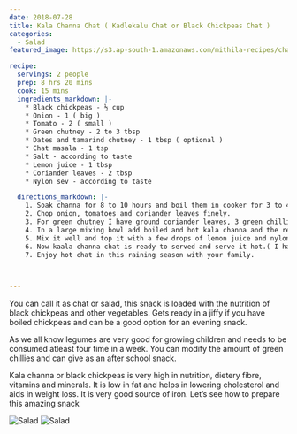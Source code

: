 ```yaml
---
date: 2018-07-28
title: Kala Channa Chat ( Kadlekalu Chat or Black Chickpeas Chat )
categories:
  - Salad
featured_image: https://s3.ap-south-1.amazonaws.com/mithila-recipes/channa_chat2_small.jpg

recipe:
  servings: 2 people
  prep: 8 hrs 20 mins
  cook: 15 mins 
  ingredients_markdown: |-
    * Black chickpeas - ½ cup
    * Onion - 1 ( big )
    * Tomato - 2 ( small )
    * Green chutney - 2 to 3 tbsp
    * Dates and tamarind chutney - 1 tbsp ( optional )
    * Chat masala - 1 tsp
    * Salt - according to taste
    * Lemon juice - 1 tbsp
    * Coriander leaves - 2 tbsp
    * Nylon sev - according to taste

  directions_markdown: |-
    1. Soak channa for 8 to 10 hours and boil them in cooker for 3 to 4 whistles in medium flame or till they are soft.
    2. Chop onion, tomatoes and coriander leaves finely.
    3. For green chutney I have ground coriander leaves, 3 green chillies, ½ tsp of jeera, 2 garlic cloves and a pinch of salt. After grinding add 2 to 3 drops of lemon juice.
    4. In a large mixing bowl add boiled and hot kala channa and the rest of the ingredients.
    5. Mix it well and top it with a few drops of lemon juice and nylon sev.
    6. Now kaala channa chat is ready to served and serve it hot.( I have skipped sweet chutney, you can  add it )
    7. Enjoy hot chat in this raining season with your family. 
 


---
```

You can call it as chat or salad, this snack is loaded with the nutrition of black chickpeas and other vegetables. Gets ready in a jiffy if you have boiled chickpeas and can be a good option for an evening snack. 

As we all know legumes are very good for growing children and needs to be consumed atleast four time in a week. You can modify the amount of green chillies and can give as an after school snack.

Kala channa or black chickpeas is very high in nutrition, dietery fibre, vitamins and minerals. It is low in fat and helps in lowering cholesterol and aids in weight loss. It is very good source of iron.
Let’s see how to prepare this amazing snack


![Salad](https://s3.ap-south-1.amazonaws.com/mithila-recipes/channa_chat6_small.jpg)
![Salad](https://s3.ap-south-1.amazonaws.com/mithila-recipes/channa_chat1_small.jpg)






